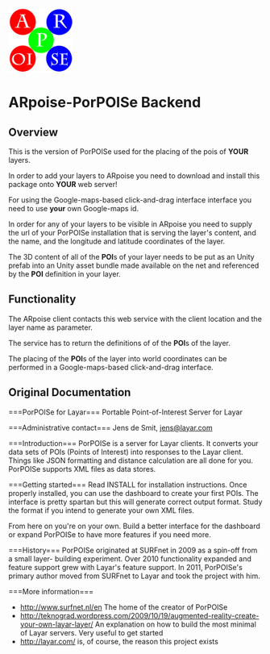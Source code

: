 ![ARpoise Logo](/images/arpoise_logo_rgb-128.png)
# ARpoise-PorPOISe Backend

## Overview
This is the version of PorPOISe used for the placing of the pois of **YOUR** layers.

In order to add your layers to ARpoise you need to download and install this package onto **YOUR** web server!

For using the Google-maps-based click-and-drag interface interface you need to use **your** own Google-maps id.

In order for any of your layers to be visible in ARpoise
you need to supply the url of your PorPOISe installation that is serving the layer's content,
and the name, and the longitude and latitude coordinates of the layer.

The 3D content of all of the **POI**s of your layer needs to be put as an Unity prefab into an Unity asset bundle
made available on the net and referenced by the **POI** definition in your layer.

## Functionality
The ARpoise client contacts this web service with the client location and the layer name as parameter.

The service has to return the definitions of of the **POI**s of the layer.

The placing of the **POI**s of the layer into world coordinates can be performed in a Google-maps-based click-and-drag interface.

## Original Documentation
===PorPOISe for Layar===
Portable Point-of-Interest Server for Layar

===Administrative contact===
Jens de Smit, jens@layar.com

===Introduction===
PorPOISe is a server for Layar clients. It converts your data sets of POIs
(Points of Interest) into responses to the Layar client. Things like JSON
formatting and distance calculation are all done for you. PorPOISe supports
XML files as data stores.

===Getting started===
Read INSTALL for installation instructions. Once properly installed, you can
use the dashboard to create your first POIs. The interface is pretty spartan
but this will generate correct output format. Study the format if you intend to
generate your own XML files.

From here on you're on your own. Build a better interface for the dashboard or
expand PorPOISe to have more features if you need more.

===History===
PorPOISe originated at SURFnet in 2009 as a spin-off from a small layer-
building experiment. Over 2010 functionality expanded and feature support
grew with Layar's feature support. In 2011, PorPOISe's primary author moved
from SURFnet to Layar and took the project with him.

===More information===
  * http://www.surfnet.nl/en The home of the creator of PorPOISe
  * http://teknograd.wordpress.com/2009/10/19/augmented-reality-create-your-own-layar-layer/ An explanation on how to build the most minimal of Layar servers. Very useful to get started
  * http://layar.com/ is, of course, the reason this project exists
